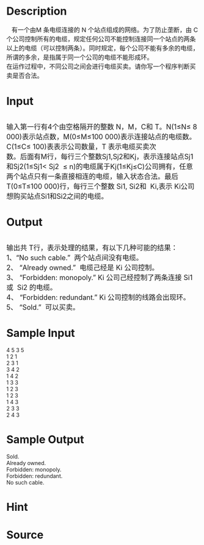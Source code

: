 
# Description

<div class="content"><p><span style="font-size: medium">   有一个由M 条电缆连接的 N 个站点组成的网络。为了防止垄断，由 C 个公司控制所有的电缆，规定任何公司不能控制连接同一个站点的两条以上的电缆（可以控制两条）。同时规定，每个公司不能有多余的电缆，所谓的多余，是指属于同一个公司的电缆不能形成环。  <br/>
在运作过程中，不同公司之间会进行电缆买卖。请你写一个程序判断买卖是否合法。 <br/>
</span></p></div>

# Input

<div class="content"><p><br/>
<font size="4">输入第一行有4个由空格隔开的整数 N，M，C和 T。N(1≤N≤ 8 000)表示站点数，M(0≤M≤100 000)表示连接站点的电缆数。C(1≤C≤ 100)表表示公司数量，T 表示电缆买卖次<br/>
数。后面有M行，每行三个整数Sj1,Sj2和Kj，表示连接站点Sj1和Sj2(1≤Sj1&lt; Sj2  ≤ n)的电缆属于Kj(1≤Kj≤C)公司拥有，任意两个站点只有一条直接相连的电缆，输入状态合法。最后T(0≤T≤100 000)行，每行三个整数 Si1, Si2和  Ki,表示 Ki公司想购买站点Si1和Si2之间的电缆。 <br/>
</font></p></div>

# Output

<div class="content"><p><br/>
<font size="4">输出共 T行，表示处理的结果，有以下几种可能的结果： <br/>
1、“No such cable.”  两个站点间没有电缆。 <br/>
2、 “Already owned.”  电缆己经是 Ki 公司控制。 <br/>
3、 “Forbidden: monopoly.” Ki 公司己经控制了两条连接 Si1  或  Si2 的电缆。 <br/>
4、 “Forbidden: redundant.” Ki 公司控制的线路会出现环。 <br/>
5、 “Sold.”  可以买卖。 </font></p></div>

# Sample Input

<div class="content"><span class="sampledata">4 5 3 5 <br/>
1 2 1 <br/>
2 3 1 <br/>
3 4 2 <br/>
1 4 2 <br/>
1 3 3 <br/>
1 2 3 <br/>
1 2 3 <br/>
1 4 3 <br/>
2 3 3 <br/>
2 4 3 </span></div>

# Sample Output

<div class="content"><span class="sampledata">Sold. <br/>
Already owned. <br/>
Forbidden: monopoly. <br/>
Forbidden: redundant. <br/>
No such cable. </span></div>

# Hint

<div class="content"><p></p></div>

# Source

<div class="content"><p><a href="problemset.php?search="></a></p></div>

